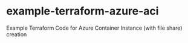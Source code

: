 # example-terraform-azure-aci
Example Terraform Code for Azure Container Instance (with file share) creation
